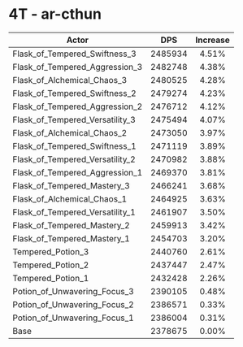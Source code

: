 # 4T - ar-cthun
| Actor | DPS | Increase |
|---|:---:|:---:|
|Flask_of_Tempered_Swiftness_3|2485934|4.51%|
|Flask_of_Tempered_Aggression_3|2482748|4.38%|
|Flask_of_Alchemical_Chaos_3|2480525|4.28%|
|Flask_of_Tempered_Swiftness_2|2479274|4.23%|
|Flask_of_Tempered_Aggression_2|2476712|4.12%|
|Flask_of_Tempered_Versatility_3|2475494|4.07%|
|Flask_of_Alchemical_Chaos_2|2473050|3.97%|
|Flask_of_Tempered_Swiftness_1|2471119|3.89%|
|Flask_of_Tempered_Versatility_2|2470982|3.88%|
|Flask_of_Tempered_Aggression_1|2469370|3.81%|
|Flask_of_Tempered_Mastery_3|2466241|3.68%|
|Flask_of_Alchemical_Chaos_1|2464925|3.63%|
|Flask_of_Tempered_Versatility_1|2461907|3.50%|
|Flask_of_Tempered_Mastery_2|2459913|3.42%|
|Flask_of_Tempered_Mastery_1|2454703|3.20%|
|Tempered_Potion_3|2440760|2.61%|
|Tempered_Potion_2|2437447|2.47%|
|Tempered_Potion_1|2432428|2.26%|
|Potion_of_Unwavering_Focus_3|2390105|0.48%|
|Potion_of_Unwavering_Focus_2|2386571|0.33%|
|Potion_of_Unwavering_Focus_1|2386004|0.31%|
|Base|2378675|0.00%|
